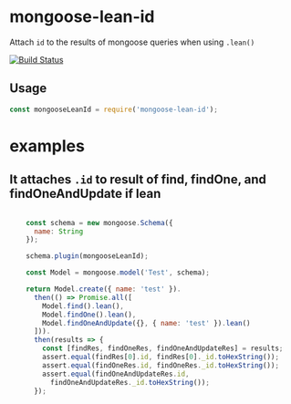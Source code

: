 # mongoose-lean-id

Attach `id` to the results of mongoose queries when using `.lean()`

[![Build Status](https://semaphoreci.com/api/v1/vkarpov15/mongoose-lean-id/branches/master/badge.svg)](https://semaphoreci.com/vkarpov15/mongoose-lean-id)

## Usage

```javascript
const mongooseLeanId = require('mongoose-lean-id');
```


# examples

## It attaches `.id` to result of find, findOne, and findOneAndUpdate if lean

```javascript

    const schema = new mongoose.Schema({
      name: String
    });

    schema.plugin(mongooseLeanId);

    const Model = mongoose.model('Test', schema);

    return Model.create({ name: 'test' }).
      then(() => Promise.all([
        Model.find().lean(),
        Model.findOne().lean(),
        Model.findOneAndUpdate({}, { name: 'test' }).lean()
      ])).
      then(results => {
        const [findRes, findOneRes, findOneAndUpdateRes] = results;
        assert.equal(findRes[0].id, findRes[0]._id.toHexString());
        assert.equal(findOneRes.id, findOneRes._id.toHexString());
        assert.equal(findOneAndUpdateRes.id,
          findOneAndUpdateRes._id.toHexString());
      });
  
```